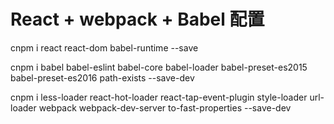 # React + webpack + Babel  配置

 cnpm i react react-dom babel-runtime --save

 cnpm i babel babel-eslint babel-core babel-loader babel-preset-es2015 babel-preset-es2016  path-exists --save-dev 


 cnpm i  less-loader  react-hot-loader  react-tap-event-plugin  style-loader url-loader webpack  webpack-dev-server  to-fast-properties --save-dev

